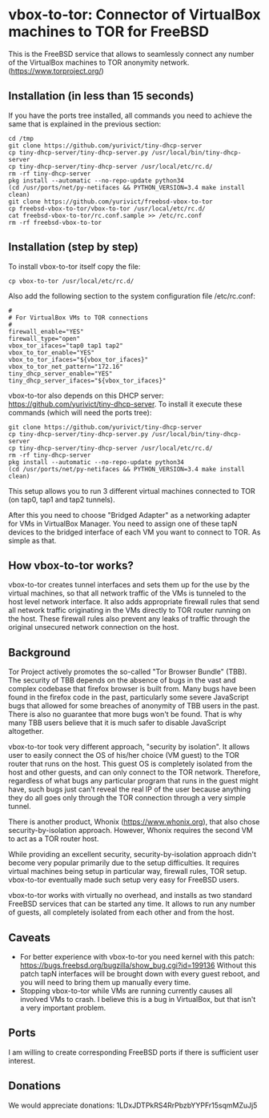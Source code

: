 # vbox-to-tor: Connector of VirtualBox machines to TOR for FreeBSD

This is the FreeBSD service that allows to seamlessly connect any number of the VirtualBox machines to TOR anonymity network. (https://www.torproject.org/)

## Installation (in less than 15 seconds)

If you have the ports tree installed, all commands you need to achieve the same that is explained in the previous section:
```shell
cd /tmp
git clone https://github.com/yurivict/tiny-dhcp-server
cp tiny-dhcp-server/tiny-dhcp-server.py /usr/local/bin/tiny-dhcp-server
cp tiny-dhcp-server/tiny-dhcp-server /usr/local/etc/rc.d/
rm -rf tiny-dhcp-server
pkg install --automatic --no-repo-update python34
(cd /usr/ports/net/py-netifaces && PYTHON_VERSION=3.4 make install clean)
git clone https://github.com/yurivict/freebsd-vbox-to-tor
cp freebsd-vbox-to-tor/vbox-to-tor /usr/local/etc/rc.d/
cat freebsd-vbox-to-tor/rc.conf.sample >> /etc/rc.conf
rm -rf freebsd-vbox-to-tor
```

## Installation (step by step)

To install vbox-to-tor itself copy the file:<br/>
```shell
cp vbox-to-tor /usr/local/etc/rc.d/
```

Also add the following section to the system configuration file /etc/rc.conf:<br/>
```shell
#
# For VirtualBox VMs to TOR connections
#
firewall_enable="YES"
firewall_type="open"
vbox_tor_ifaces="tap0 tap1 tap2"
vbox_to_tor_enable="YES"
vbox_to_tor_ifaces="${vbox_tor_ifaces}"
vbox_to_tor_net_pattern="172.16"
tiny_dhcp_server_enable="YES"
tiny_dhcp_server_ifaces="${vbox_tor_ifaces}"
```

vbox-to-tor also depends on this DHCP server: https://github.com/yurivict/tiny-dhcp-server. To install it execute these commands (which will need the ports tree):
```shell
git clone https://github.com/yurivict/tiny-dhcp-server
cp tiny-dhcp-server/tiny-dhcp-server.py /usr/local/bin/tiny-dhcp-server
cp tiny-dhcp-server/tiny-dhcp-server /usr/local/etc/rc.d/
rm -rf tiny-dhcp-server
pkg install --automatic --no-repo-update python34
(cd /usr/ports/net/py-netifaces && PYTHON_VERSION=3.4 make install clean)
```

This setup allows you to run 3 different virtual machines connected to TOR (on tap0, tap1 and tap2 tunnels).

After this you need to choose "Bridged Adapter" as a networking adapter for VMs in VirtualBox Manager. You need to assign one of these tapN devices to the bridged interface of each VM you want to connect to TOR. As simple as that.

## How vbox-to-tor works?

vbox-to-tor creates tunnel interfaces and sets them up for the use by the virtual machines, so that all network traffic of the VMs is tunneled to the host level network interface. It also adds appropriate firewall rules that send all network traffic originating in the VMs directly to TOR router running on the host. These firewall rules also prevent any leaks of traffic through the original unsecured network connection on the host.

## Background

Tor Project actively promotes the so-called "Tor Browser Bundle" (TBB). The security of TBB depends on the absence of bugs in the vast and complex codebase that firefox browser is built from. Many bugs have been found in the firefox code in the past, particularly some severe JavaScript bugs that allowed for some breaches of anonymity of TBB users in the past. There is also no guarantee that more bugs won't be found. That is why many TBB users believe that it is much safer to disable JavaScript altogether.

vbox-to-tor took very different approach, "security by isolation". It allows user to easily connect the OS of his/her choice (VM guest) to the TOR router that runs on the host. This guest OS is completely isolated from the host and other guests, and can only connect to the TOR network. Therefore, regardless of what bugs any particular program that runs in the guest might have, such bugs just can't reveal the real IP of the user because anything they do all goes only through the TOR connection through a very simple tunnel.

There is another product, Whonix (https://www.whonix.org), that also chose security-by-isolation approach. However, Whonix requires the second VM to act as a TOR router host.

While providing an excellent security, security-by-isolation approach didn't become very popular primarily due to the setup difficulties. It requires virtual machines being setup in particular way, firewall rules, TOR setup. vbox-to-tor eventually made such setup very easy for FreeBSD users.

vbox-to-tor works with virtually no overhead, and installs as two standard FreeBSD services that can be started any time. It allows to run any number of guests, all completely isolated from each other and from the host.

## Caveats

* For better experience with vbox-to-tor you need kernel with this patch: https://bugs.freebsd.org/bugzilla/show_bug.cgi?id=199136 Without this patch tapN interfaces will be brought down with every guest reboot, and you will need to bring them up manually every time.
* Stopping vbox-to-tor while VMs are running currently causes all involved VMs to crash. I believe this is a bug in VirtualBox, but that isn't a very important problem.

## Ports

I am willing to create corresponding FreeBSD ports if there is sufficient user interest.

## Donations

We would appreciate donations: 1LDxJDTPkRS4RrPbzbYYPFr15sqmMZuJj5


